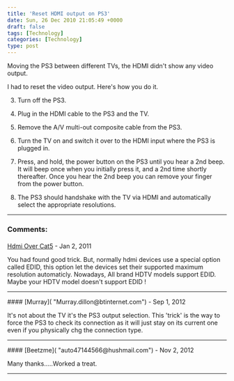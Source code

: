 ```yaml
---
title: 'Reset HDMI output on PS3'
date: Sun, 26 Dec 2010 21:05:49 +0000
draft: false
tags: [Technology]
categories: [Technology]
type: post
---
```


Moving the PS3 between different TVs, the HDMI didn't show any video output.

I had to reset the video output. Here's how you do it.

3.  Turn off the PS3.

6.  Plug in the HDMI cable to the PS3 and the TV.

9.  Remove the A/V multi-out composite cable from the PS3.

12.  Turn the TV on and switch it over to the HDMI input where the PS3 is plugged in.

15.  Press, and hold, the power button on the PS3 until you hear a 2nd beep. It will beep once when you initially press it, and a 2nd time shortly thereafter. Once you hear the 2nd beep you can remove your finger from the power button.

18.  The PS3 should handshake with the TV via HDMI and automatically select the appropriate resolutions.
---
### Comments:
#### 
[Hdmi Over Cat5](http://www.hdmiovercat5.net/ "info@hdmiovercat5.net") - <time datetime="2011-01-04 04:42:14">Jan 2, 2011</time>

You had found good trick. But, normally hdmi devices use a special option called EDID, this option let the devices set their supported maximum resolution automaticly. Nowadays, All brand HDTV models support EDID. Maybe your HDTV model doesn't support EDID !
<hr />
#### 
[Murray]( "Murray.dillon@btinternet.com") - <time datetime="2012-09-17 13:36:21">Sep 1, 2012</time>

It's not about the TV it's the PS3 output selection. This 'trick' is the way to force the PS3 to check its connection as it will just stay on its current one even if you physically chg the connection type.
<hr />
#### 
[Beetzme]( "auto47144566@hushmail.com") - <time datetime="2012-11-20 15:34:06">Nov 2, 2012</time>

Many thanks.....Worked a treat.
<hr />

